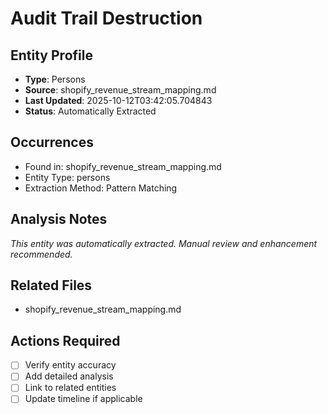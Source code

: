# Audit Trail Destruction

## Entity Profile
- **Type**: Persons
- **Source**: shopify_revenue_stream_mapping.md
- **Last Updated**: 2025-10-12T03:42:05.704843
- **Status**: Automatically Extracted

## Occurrences
- Found in: shopify_revenue_stream_mapping.md
- Entity Type: persons
- Extraction Method: Pattern Matching

## Analysis Notes
*This entity was automatically extracted. Manual review and enhancement recommended.*

## Related Files
- shopify_revenue_stream_mapping.md

## Actions Required
- [ ] Verify entity accuracy
- [ ] Add detailed analysis
- [ ] Link to related entities
- [ ] Update timeline if applicable
